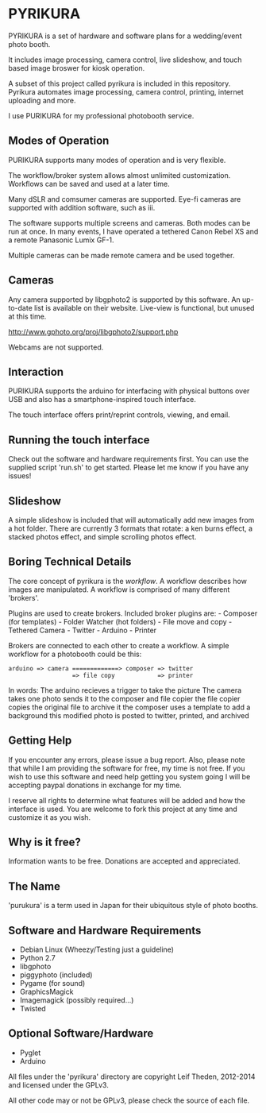 PYRIKURA
========

PYRIKURA is a set of hardware and software plans for a wedding/event photo booth.

It includes image processing, camera control, live slideshow, and touch based
image broswer for kiosk operation.

A subset of this project called pyrikura is included in this repository.
Pyrikura automates image processing, camera control, printing, internet
uploading and more.

I use PURIKURA for my professional photobooth service.


Modes of Operation
------------------

PURIKURA supports many modes of operation and is very flexible.

The workflow/broker system allows almost unlimited customization.
Workflows can be saved and used at a later time.

Many dSLR and comsumer cameras are supported.  Eye-fi cameras are supported
with addition software, such as iii.

The software supports multiple screens and cameras.  Both modes can be run at
once.  In many events, I have operated a tethered Canon Rebel XS and a remote
Panasonic Lumix GF-1.

Multiple cameras can be made remote camera and be used together.


Cameras
-------

Any camera supported by libgphoto2 is supported by this software.  An up-to-date
list is available on their website.  Live-view is functional, but unused at
this time.

http://www.gphoto.org/proj/libgphoto2/support.php

Webcams are not supported.


Interaction
-----------

PURIKURA supports the arduino for interfacing with physical buttons over USB
and also has a smartphone-inspired touch interface.

The touch interface offers print/reprint controls, viewing, and email.


Running the touch interface
---------------------------

Check out the software and hardware requirements first.  You can use the
supplied script 'run.sh' to get started.  Please let me know if you have any
issues!


Slideshow
---------

A simple slideshow is included that will automatically add new images from a
hot folder.  There are currently 3 formats that rotate: a ken burns effect, a
stacked photos effect, and simple scrolling photos effect.


Boring Technical Details
------------------------

The core concept of pyrikura is the *workflow*.  A workflow describes how
images are manipulated.  A workflow is comprised of many different 'brokers'.

Plugins are used to create brokers.  Included broker plugins are:
    - Composer (for templates)
    - Folder Watcher (hot folders)
    - File move and copy
    - Tethered Camera
    - Twitter
    - Arduino
    - Printer

Brokers are connected to each other to create a workflow.  A simple workflow for
a photobooth could be this:

    arduino => camera =============> composer => twitter
                      => file copy            => printer


In words:
    The arduino recieves a trigger to take the picture
    The camera takes one photo sends it to the composer and file copier
        the file copier copies the original file to archive it
        the composer uses a template to add a background
            this modified photo is posted to twitter, printed, and archived



Getting Help
------------

If you encounter any errors, please issue a bug report.  Also, please note that
while I am providing the software for free, my time is not free.  If you wish to
use this software and need help getting you system going I will be accepting
paypal donations in exchange for my time.

I reserve all rights to determine what features will be added and how the
interface is used.  You are welcome to fork this project at any time and
customize it as you wish.


Why is it free?
---------------

Information wants to be free.  Donations are accepted and appreciated.


The Name
--------

'purukura' is a term used in Japan for their ubiquitous style of photo booths.


Software and Hardware Requirements
----------------------------------

-  Debian Linux (Wheezy/Testing just a guideline)
-  Python 2.7
-  libgphoto
-  piggyphoto (included)
-  Pygame (for sound)
-  GraphicsMagick
-  Imagemagick (possibly required...)
-  Twisted

Optional Software/Hardware
--------------------------

-  Pyglet
-  Arduino


All files under the 'pyrikura' directory are copyright Leif Theden, 2012-2014
and licensed under the GPLv3.

All other code may or not be GPLv3, please check the source of each file.